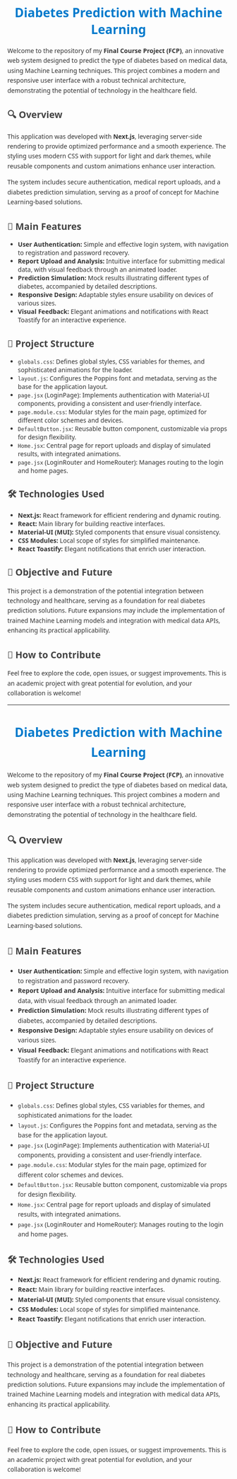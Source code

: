 <h1 style="color: #007acc; text-align: center; font-family: 'Segoe UI', Tahoma, Geneva, Verdana, sans-serif;">
  Diabetes Prediction with Machine Learning
</h1>

<p style="font-family: 'Segoe UI', Tahoma, Geneva, Verdana, sans-serif; color: #333; line-height: 1.6;">
  Welcome to the repository of my <strong>Final Course Project (FCP)</strong>, an innovative web system designed to predict the type of diabetes based on medical data, using Machine Learning techniques. This project combines a modern and responsive user interface with a robust technical architecture, demonstrating the potential of technology in the healthcare field.
</p>

<h2 style="color: #444; font-family: 'Segoe UI', Tahoma, Geneva, Verdana, sans-serif;">🔍 Overview</h2>
<p style="font-family: 'Segoe UI', Tahoma, Geneva, Verdana, sans-serif; color: #333; line-height: 1.6;">
  This application was developed with <strong>Next.js</strong>, leveraging server-side rendering to provide optimized performance and a smooth experience. The styling uses modern CSS with support for light and dark themes, while reusable components and custom animations enhance user interaction.
</p>
<p style="font-family: 'Segoe UI', Tahoma, Geneva, Verdana, sans-serif; color: #333; line-height: 1.6;">
  The system includes secure authentication, medical report uploads, and a diabetes prediction simulation, serving as a proof of concept for Machine Learning-based solutions.
</p>

<h2 style="color: #444; font-family: 'Segoe UI', Tahoma, Geneva, Verdana, sans-serif;">🚀 Main Features</h2>
<ul style="font-family: 'Segoe UI', Tahoma, Geneva, Verdana, sans-serif; color: #333;">
  <li><strong>User Authentication:</strong> Simple and effective login system, with navigation to registration and password recovery.</li>
  <li><strong>Report Upload and Analysis:</strong> Intuitive interface for submitting medical data, with visual feedback through an animated loader.</li>
  <li><strong>Prediction Simulation:</strong> Mock results illustrating different types of diabetes, accompanied by detailed descriptions.</li>
  <li><strong>Responsive Design:</strong> Adaptable styles ensure usability on devices of various sizes.</li>
  <li><strong>Visual Feedback:</strong> Elegant animations and notifications with React Toastify for an interactive experience.</li>
</ul>

<h2 style="color: #444; font-family: 'Segoe UI', Tahoma, Geneva, Verdana, sans-serif;">📁 Project Structure</h2>
<ul style="font-family: 'Segoe UI', Tahoma, Geneva, Verdana, sans-serif; color: #333;">
  <li><code>globals.css</code>: Defines global styles, CSS variables for themes, and sophisticated animations for the loader.</li>
  <li><code>layout.js</code>: Configures the Poppins font and metadata, serving as the base for the application layout.</li>
  <li><code>page.jsx</code> (LoginPage): Implements authentication with Material-UI components, providing a consistent and user-friendly interface.</li>
  <li><code>page.module.css</code>: Modular styles for the main page, optimized for different color schemes and devices.</li>
  <li><code>DefaultButton.jsx</code>: Reusable button component, customizable via props for design flexibility.</li>
  <li><code>Home.jsx</code>: Central page for report uploads and display of simulated results, with integrated animations.</li>
  <li><code>page.jsx</code> (LoginRouter and HomeRouter): Manages routing to the login and home pages.</li>
</ul>

<h2 style="color: #444; font-family: 'Segoe UI', Tahoma, Geneva, Verdana, sans-serif;">🛠 Technologies Used</h2>
<ul style="font-family: 'Segoe UI', Tahoma, Geneva, Verdana, sans-serif; color: #333;">
  <li><strong>Next.js:</strong> React framework for efficient rendering and dynamic routing.</li>
  <li><strong>React:</strong> Main library for building reactive interfaces.</li>
  <li><strong>Material-UI (MUI):</strong> Styled components that ensure visual consistency.</li>
  <li><strong>CSS Modules:</strong> Local scope of styles for simplified maintenance.</li>
  <li><strong>React Toastify:</strong> Elegant notifications that enrich user interaction.</li>
</ul>

<h2 style="color: #444; font-family: 'Segoe UI', Tahoma, Geneva, Verdana, sans-serif;">🎯 Objective and Future</h2>
<p style="font-family: 'Segoe UI', Tahoma, Geneva, Verdana, sans-serif; color: #333; line-height: 1.6;">
  This project is a demonstration of the potential integration between technology and healthcare, serving as a foundation for real diabetes prediction solutions. Future expansions may include the implementation of trained Machine Learning models and integration with medical data APIs, enhancing its practical applicability.
</p>

<h2 style="color: #444; font-family: 'Segoe UI', Tahoma, Geneva, Verdana, sans-serif;">🤝 How to Contribute</h2>
<p style="font-family: 'Segoe UI', Tahoma, Geneva, Verdana, sans-serif; color: #333; line-height: 1.6;">
  Feel free to explore the code, open issues, or suggest improvements. This is an academic project with great potential for evolution, and your collaboration is welcome!
</p>

-----------------------------------------------------------------------------------------------------------------------------------------------------------------------------------------------------------------------------------------

<div style="font-family: 'Segoe UI', Tahoma, Geneva, Verdana, sans-serif; line-height: 1.6; color: #333; max-width: 800px; margin: auto;">
  <h1 style="color: #007acc; text-align: center;">Diabetes Prediction with Machine Learning</h1>

  <p>Welcome to the repository of my <strong>Final Course Project (FCP)</strong>, an innovative web system designed to predict the type of diabetes based on medical data, using Machine Learning techniques. This project combines a modern and responsive user interface with a robust technical architecture, demonstrating the potential of technology in the healthcare field.</p>

  <h2 style="color: #444;">🔍 Overview</h2>
  <p>This application was developed with <strong>Next.js</strong>, leveraging server-side rendering to provide optimized performance and a smooth experience. The styling uses modern CSS with support for light and dark themes, while reusable components and custom animations enhance user interaction.</p>
  <p>The system includes secure authentication, medical report uploads, and a diabetes prediction simulation, serving as a proof of concept for Machine Learning-based solutions.</p>

  <h2 style="color: #444;">🚀 Main Features</h2>
  <ul>
    <li><strong>User Authentication:</strong> Simple and effective login system, with navigation to registration and password recovery.</li>
    <li><strong>Report Upload and Analysis:</strong> Intuitive interface for submitting medical data, with visual feedback through an animated loader.</li>
    <li><strong>Prediction Simulation:</strong> Mock results illustrating different types of diabetes, accompanied by detailed descriptions.</li>
    <li><strong>Responsive Design:</strong> Adaptable styles ensure usability on devices of various sizes.</li>
    <li><strong>Visual Feedback:</strong> Elegant animations and notifications with React Toastify for an interactive experience.</li>
  </ul>

  <h2 style="color: #444;">📁 Project Structure</h2>
  <ul>
    <li><code>globals.css</code>: Defines global styles, CSS variables for themes, and sophisticated animations for the loader.</li>
    <li><code>layout.js</code>: Configures the Poppins font and metadata, serving as the base for the application layout.</li>
    <li><code>page.jsx</code> (LoginPage): Implements authentication with Material-UI components, providing a consistent and user-friendly interface.</li>
    <li><code>page.module.css</code>: Modular styles for the main page, optimized for different color schemes and devices.</li>
    <li><code>DefaultButton.jsx</code>: Reusable button component, customizable via props for design flexibility.</li>
    <li><code>Home.jsx</code>: Central page for report uploads and display of simulated results, with integrated animations.</li>
    <li><code>page.jsx</code> (LoginRouter and HomeRouter): Manages routing to the login and home pages.</li>
  </ul>

  <h2 style="color: #444;">🛠 Technologies Used</h2>
  <ul>
    <li><strong>Next.js:</strong> React framework for efficient rendering and dynamic routing.</li>
    <li><strong>React:</strong> Main library for building reactive interfaces.</li>
    <li><strong>Material-UI (MUI):</strong> Styled components that ensure visual consistency.</li>
    <li><strong>CSS Modules:</strong> Local scope of styles for simplified maintenance.</li>
    <li><strong>React Toastify:</strong> Elegant notifications that enrich user interaction.</li>
  </ul>

  <h2 style="color: #444;">🎯 Objective and Future</h2>
  <p>This project is a demonstration of the potential integration between technology and healthcare, serving as a foundation for real diabetes prediction solutions. Future expansions may include the implementation of trained Machine Learning models and integration with medical data APIs, enhancing its practical applicability.</p>

  <h2 style="color: #444;">🤝 How to Contribute</h2>
  <p>Feel free to explore the code, open issues, or suggest improvements. This is an academic project with great potential for evolution, and your collaboration is welcome!</p>
</div>

